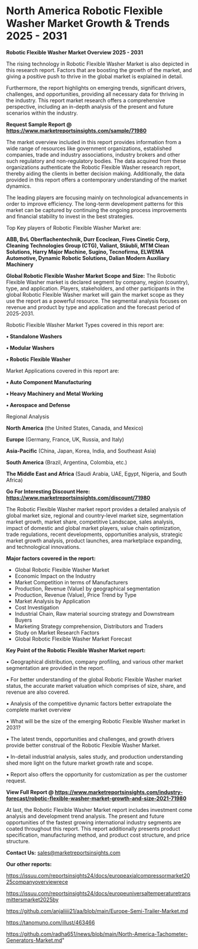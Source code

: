  # North America Robotic Flexible Washer Market Growth & Trends 2025 - 2031

<Strong> Robotic Flexible Washer Market Overview 2025 - 2031</strong>

The rising technology in Robotic Flexible Washer Market is also depicted in this research report. Factors that are boosting the growth of the market, and giving a positive push to thrive in the global market is explained in detail.

Furthermore, the report highlights on emerging trends, significant drivers, challenges, and opportunities, providing all necessary data for thriving in the industry. This report market research offers a comprehensive perspective, including an in-depth analysis of the present and future scenarios within the industry.

<strong>Request Sample Report @ <a href=https://www.marketreportsinsights.com/sample/71980>https://www.marketreportsinsights.com/sample/71980</a></strong>

The market overview included in this report provides information from a wide range of resources like government organizations, established companies, trade and industry associations, industry brokers and other such regulatory and non-regulatory bodies. The data acquired from these organizations authenticate the Robotic Flexible Washer research report, thereby aiding the clients in better decision making. Additionally, the data provided in this report offers a contemporary understanding of the market dynamics.

The leading players are focusing mainly on technological advancements in order to improve efficiency. The long-term development patterns for this market can be captured by continuing the ongoing process improvements and financial stability to invest in the best strategies.

Top Key players of Robotic Flexible Washer Market are:

<strong>ABB, BvL Oberflachentechnik, Durr Ecoclean, Fives Cinetic Corp, Cleaning Technologies Group (CTG), Valiant, Stäubli, MTM Clean Solutions, Harry Major Machine, Sugino, Tecnofirma, ELWEMA Automotive, Dynamic Robotic Solutions, Dalian Modern Auxiliary Machinery</strong>

<strong><b>Global Robotic Flexible Washer Market Scope and Size:</b></strong>
The Robotic Flexible Washer market is declared segment by company, region (country), type, and application. Players, stakeholders, and other participants in the global Robotic Flexible Washer market will gain the market scope as they use the report as a powerful resource. The segmental analysis focuses on revenue and product by type and application and the forecast period of 2025-2031.

Robotic Flexible Washer Market Types covered in this report are:

<strong>• Standalone Washers

• Modular Washers

• Robotic Flexible Washer</strong>

Market Applications covered in this report are:

<strong>• Auto Component Manufacturing

• Heavy Machinery and Metal Working

• Aerospace and Defense</strong> 

Regional Analysis

<strong>North America</strong> (the United States, Canada, and Mexico)

<strong>Europe</strong> (Germany, France, UK, Russia, and Italy)

<strong>Asia-Pacific</strong> (China, Japan, Korea, India, and Southeast Asia)

<strong>South America</strong> (Brazil, Argentina, Colombia, etc.)

<strong>The Middle East and Africa</strong> (Saudi Arabia, UAE, Egypt, Nigeria, and South Africa)

<strong>Go For Interesting Discount Here: <a href=https://www.marketreportsinsights.com/discount/71980>https://www.marketreportsinsights.com/discount/71980</a></strong>

The Robotic Flexible Washer market report provides a detailed analysis of global market size, regional and country-level market size, segmentation market growth, market share, competitive Landscape, sales analysis, impact of domestic and global market players, value chain optimization, trade regulations, recent developments, opportunities analysis, strategic market growth analysis, product launches, area marketplace expanding, and technological innovations.

<strong><b>Major factors covered in the report:</b></strong>
<ul>
  <li>Global Robotic Flexible Washer Market </li>
  <li>Economic Impact on the Industry</li>
  <li>Market Competition in terms of Manufacturers</li>
  <li>Production, Revenue (Value) by geographical segmentation</li>
  <li>Production, Revenue (Value), Price Trend by Type</li>
  <li>Market Analysis by Application</li>
  <li>Cost Investigation</li>
  <li>Industrial Chain, Raw material sourcing strategy and Downstream Buyers</li>
  <li>Marketing Strategy comprehension, Distributors and Traders</li>
  <li>Study on Market Research Factors</li>
  <li>Global Robotic Flexible Washer Market Forecast</li>
</ul>

<strong><b>Key Point of the Robotic Flexible Washer Market report:</b></strong>

• Geographical distribution, company profiling, and various other market segmentation are provided in the report.

• For better understanding of the global Robotic Flexible Washer market status, the accurate market valuation which comprises of size, share, and revenue are also covered.

• Analysis of the competitive dynamic factors better extrapolate the complete market overview

• What will be the size of the emerging Robotic Flexible Washer market in 2031?

• The latest trends, opportunities and challenges, and growth drivers provide better construal of the Robotic Flexible Washer Market.

• In-detail industrial analysis, sales study, and production understanding shed more light on the future market growth rate and scope.

• Report also offers the opportunity for customization as per the customer request.

<strong><b>View Full Report @ <a href=https://www.marketreportsinsights.com/industry-forecast/robotic-flexible-washer-market-growth-and-size-2021-71980>https://www.marketreportsinsights.com/industry-forecast/robotic-flexible-washer-market-growth-and-size-2021-71980</a></b></strong>


At last, the Robotic Flexible Washer Market report includes investment come analysis and development trend analysis. The present and future opportunities of the fastest growing international industry segments are coated throughout this report. This report additionally presents product specification, manufacturing method, and product cost structure, and price structure.

<strong>Contact Us:</strong>
sales@marketreportsinsights.com

<strong>Our other reports:</strong>

<a href=https://issuu.com/reportsinsights24/docs/europeaxialcompressormarket2025companyoverviewrece>https://issuu.com/reportsinsights24/docs/europeaxialcompressormarket2025companyoverviewrece</a>

<a href=https://issuu.com/reportsinsights24/docs/europeuniversaltemperaturetransmittersmarket2025by>https://issuu.com/reportsinsights24/docs/europeuniversaltemperaturetransmittersmarket2025by</a>

<a href=https://github.com/anjaliiii21/aa/blob/main/Europe-Semi-Trailer-Market.md>https://github.com/anjaliiii21/aa/blob/main/Europe-Semi-Trailer-Market.md</a>

<a href=https://tanomuno.com/illust/463466>https://tanomuno.com/illust/463466</a>

<a href=https://github.com/radha651/news/blob/main/North-America-Tachometer-Generators-Market.md>https://github.com/radha651/news/blob/main/North-America-Tachometer-Generators-Market.md</a>"
